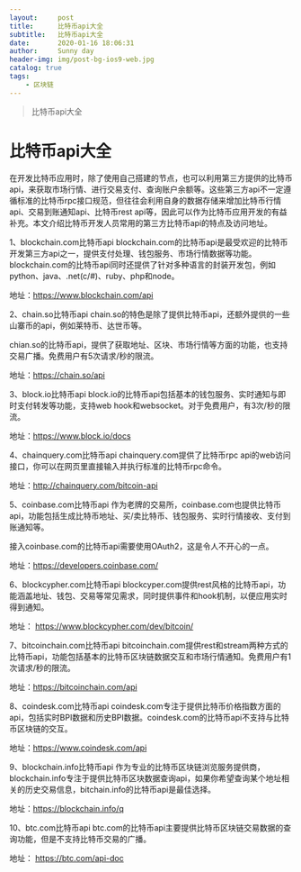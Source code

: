 ```yaml
---
layout:     post
title:      比特币api大全
subtitle:   比特币api大全
date:       2020-01-16 18:06:31
author:     Sunny day
header-img: img/post-bg-ios9-web.jpg
catalog: true
tags:
    - 区块链
---
```


>比特币api大全

# 比特币api大全


在开发比特币应用时，除了使用自己搭建的节点，也可以利用第三方提供的比特币api，来获取市场行情、进行交易支付、查询账户余额等。这些第三方api不一定遵循标准的比特币rpc接口规范，但往往会利用自身的数据存储来增加比特币行情api、交易到账通知api、比特币rest api等，因此可以作为比特币应用开发的有益补充。本文介绍比特币开发人员常用的第三方比特币api的特点及访问地址。

1、blockchain.com比特币api
blockchain.com的比特币api是最受欢迎的比特币开发第三方api之一，提供支付处理、钱包服务、市场行情数据等功能。blockchain.com的比特币api同时还提供了针对多种语言的封装开发包，例如python、java、.net(c/#)、ruby、php和node。

地址：https://www.blockchain.com/api

2、chain.so比特币api
chain.so的特色是除了提供比特币api，还额外提供的一些山寨币的api，例如莱特币、达世币等。

chian.so的比特币api，提供了获取地址、区块、市场行情等方面的功能，也支持交易广播。免费用户有5次请求/秒的限流。

地址：https://chain.so/api

3、block.io比特币api
block.io的比特币api包括基本的钱包服务、实时通知与即时支付转发等功能，支持web hook和websocket。对于免费用户，有3次/秒的限流。

地址：https://www.block.io/docs

4、chainquery.com比特币api
chainquery.com提供了比特币rpc api的web访问接口，你可以在网页里直接输入并执行标准的比特币rpc命令。

地址：http://chainquery.com/bitcoin-api

5、coinbase.com比特币api
作为老牌的交易所，coinbase.com也提供比特币api，功能包括生成比特币地址、买/卖比特币、钱包服务、实时行情接收、支付到账通知等。

接入coinbase.com的比特币api需要使用OAuth2，这是令人不开心的一点。

地址：https://developers.coinbase.com/

6、blockcypher.com比特币api
blockcyper.com提供rest风格的比特币api，功能涵盖地址、钱包、交易等常见需求，同时提供事件和hook机制，以便应用实时得到通知。

地址： https://www.blockcypher.com/dev/bitcoin/

7、bitcoinchain.com比特币api
bitcoinchain.com提供rest和stream两种方式的比特币api，功能包括基本的比特币区块链数据交互和市场行情通知。免费用户有1次请求/秒的限流。

地址：https://bitcoinchain.com/api

8、coindesk.com比特币api
coindesk.com专注于提供比特币价格指数方面的api，包括实时BPI数据和历史BPI数据。coindesk.com的比特币api不支持与比特币区块链的交互。

地址：https://www.coindesk.com/api

9、blockchain.info比特币api
作为专业的比特币区块链浏览服务提供商，blockchain.info专注于提供比特币区块数据查询api，如果你希望查询某个地址相关的历史交易信息，bitchain.info的比特币api是最佳选择。

地址：https://blockchain.info/q

10、btc.com比特币api
btc.com的比特币api主要提供比特币区块链交易数据的查询功能，但是不支持比特币交易的广播。

地址： https://btc.com/api-doc

 

